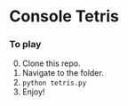 # Console Tetris

### To play
0. Clone this repo.
0. Navigate to the folder.
0. `python tetris.py`
0. Enjoy!
